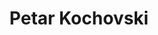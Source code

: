 ---
SICRIS: 15295
draft: false
fixName: petar_kochovski
lab: Laboratory for Data Technologies
labPos: Laboratory Member
location: R2.42 - Laboratorij LPT
mailInfo: petar.kochovski@fri.uni-lj.si
officeHours: null
profName: Petar Kochovski
profTitle: Researcher
telephoneInfo: null
title: Petar Kochovski
---